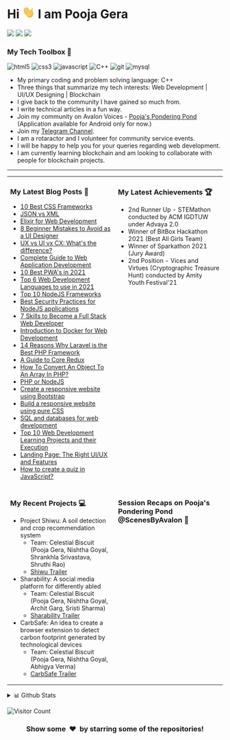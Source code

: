 # Hi <img src="https://raw.githubusercontent.com/ABSphreak/ABSphreak/master/gifs/Hi.gif" width="30px"> I am Pooja Gera
[<img height="30" src="https://img.shields.io/badge/twitter-%231DA1F2.svg?&style=for-the-badge&logo=twitter&logoColor=white" />](https://twitter.com/poojagera0_0])
[<img height="30" src = "https://img.shields.io/badge/Youtube-%23E4405F.svg?&style=for-the-badge&logo=Youtube&logoColor=white">](https://www.youtube.com/channel/UCsGz3EAKmIFe_Lm6Hl27zNg)
[<img height="30" src="https://img.shields.io/badge/linkedin-blue.svg?&style=for-the-badge&logo=linkedin&logoColor=white" />](https://www.linkedin.com/in/pooja-gera/)

### My Tech Toolbox 🧰

<p align="left">
<img src="https://upload.wikimedia.org/wikipedia/commons/thumb/6/61/HTML5_logo_and_wordmark.svg/512px-HTML5_logo_and_wordmark.svg.png" alt="html5" height="40"/> 
<img src="https://upload.wikimedia.org/wikipedia/commons/thumb/d/d5/CSS3_logo_and_wordmark.svg/1200px-CSS3_logo_and_wordmark.svg.png" alt="css3" height="40"/> 
<img src="https://upload.wikimedia.org/wikipedia/commons/thumb/9/99/Unofficial_JavaScript_logo_2.svg/165px-Unofficial_JavaScript_logo_2.svg.png" alt="javascript" height="40"/>
<img src="https://i.pinimg.com/originals/99/f8/87/99f887833c475448723d3c9ac16c179b.png" alt="C++" width="40" height="40"/> 
<img src="https://www.vectorlogo.zone/logos/git-scm/git-scm-icon.svg" alt="git" width="40" height="40"/> 
<img src="https://i.pinimg.com/originals/50/f1/58/50f1582a95bdac10f1c3fa295c8b947b.png" alt="mysql" width="40" height="40"/>
</p>

* My primary coding and problem solving language: C++
* Three things that summarize my tech interests: Web Development | UI/UX Designing | Blockchain 
* I give back to the community I have gained so much from. 
* I write technical articles in a fun way.
* Join my community on Avalon Voices - [Pooja's Pondering Pond](https://avalon-voices.app.link/3WIwewQWofb) (Application available for Android only for now.)
* Join my [Telegram Channel](https://t.me/ponderingpondwithpooja).
* I am a rotaractor and I volunteer for community service events. 
* I will be happy to help you for your queries regarding web development. 
* I am currently learning blockchain and am looking to collaborate with people for blockchain projects. 

---

<table><tr><td valign="top" width="50%">

### My Latest Blog Posts 🌱
<!-- BLOG-POST-LIST:START -->
- [10 Best CSS Frameworks](https://www.codingninjas.com/blog/2021/04/15/10-best-css-frameworks-for-front-end-developers/)
- [JSON vs XML](https://www.codingninjas.com/blog/2021/04/12/json-vs-xml-in-2021/)
- [Elixir for Web Development](https://www.codingninjas.com/blog/2021/04/05/learning-elixir-for-web-development/)
- [8 Beginner Mistakes to Avoid as a UI Designer](https://www.codingninjas.com/blog/2021/03/30/8-beginner-mistakes-to-avoid-as-a-ui-designer/)
- [UX vs UI vx CX: What's the difference?](https://www.codingninjas.com/blog/2021/03/23/ux-vs-ui-vs-cx-what-is-the-difference/)
- [Complete Guide to Web Application Development](https://www.codingninjas.com/blog/2021/03/17/the-complete-guide-to-web-application-development-for-2021/)
- [10 Best PWA's in 2021](https://www.codingninjas.com/blog/2021/03/04/10-best-progressive-web-applications-in-2021/)
- [Top 6 Web Development Languages to use in 2021](https://www.codingninjas.com/blog/2021/02/26/top-6-web-development-languages/)
- [Top 10 NodeJS Frameworks](https://www.codingninjas.com/blog/2021/02/19/top-10-nodejs-frameworks-in-2021/)
- [Best Security Practices for NodeJS applications](https://www.codingninjas.com/blog/2021/02/15/best-security-practices-web-applications/)
- [7 Skills to Become a Full Stack Web Developer](https://www.codingninjas.com/blog/category/web-development/page/2/)
- [Introduction to Docker for Web Development](https://www.codingninjas.com/blog/2021/01/20/introduction-to-docker-for-web-development/)
- [14 Reasons Why Laravel is the Best PHP Framework](https://www.codingninjas.com/blog/2021/01/20/introduction-to-docker-for-web-development/)
- [A Guide to Core Redux](https://www.codingninjas.com/blog/2021/01/04/a-guide-to-core-redux-concepts/)
- [How To Convert An Object To An Array In PHP?](https://www.codingninjas.com/blog/2020/12/30/how-to-convert-an-object-to-an-array-in-php/)
- [PHP or NodeJS](https://www.codingninjas.com/blog/2020/12/30/php-or-node-js-the-right-technology-for-your-project/)
- [Create a responsive website using Bootstrap](https://www.codingninjas.com/blog/2020/12/08/creating-a-responsive-website-using-bootstrap/)
- [Build a responsive website using pure CSS](https://www.codingninjas.com/blog/2020/12/01/building-a-responsive-website-using-pure-css/)
- [SQL and databases for web development](https://www.codingninjas.com/blog/2020/11/28/sql-databases-for-web-development/)
- [Top 10 Web Development Learning Projects and their Execution](https://www.codingninjas.com/blog/2020/11/17/top-10-web-development-projects-their-execution/)
- [Landing Page: The Right UI/UX and Features](https://www.codingninjas.com/blog/2020/11/11/landing-page-the-right-ui-ux-features/)
- [How to create a quiz in JavaScript?](https://www.codingninjas.com/blog/2020/11/03/how-to-create-a-quiz-in-javascript/)
<!-- BLOG-POST-LIST:END -->
</td>
<td valign="top" width="50%">

### My Latest Achievements 🏆
- 2nd Runner Up - STEMathon conducted by ACM IGDTUW under Advaya 2.0
- Winner of BitBox Hackathon 2021 (Best All Girls Team)
- Winner of Sparkathon 2021 (Jury Award) 
- 2nd Position - Vices and Virtues (Cryptographic Treasure Hunt) conducted by Amity Youth Festival'21

</td>
</tr>
<tr>
<td valign="top" width="50%">

### My Recent Projects 💻
- Project Shiwu: A soil detection and crop recommendation system
  - Team: Celestial Biscuit (Pooja Gera, Nishtha Goyal, Shrankhla Srivastava, Shruthi Rao) 
  - [Shiwu Trailer](https://youtu.be/MMfgjZnst7g)
- Sharability: A social media platform for differently abled 
  - Team: Celestial Biscuit (Pooja Gera, Nishtha Goyal, Archit Garg, Sristi Sharma)
  - [Sharability Trailer](https://youtu.be/sd7SwD8viug)
- CarbSafe: An idea to create a browser extension to detect carbon footprint generated by technological devices
  - Team: Celestial Biscuit (Pooja Gera, Nishtha Goyal, Abhigya Verma) 
  - [CarbSafe Trailer](https://www.youtube.com/watch?v=72lsK81vfPo) 

</td>
<td valign="top" width="50%">
  
  ### Session Recaps on Pooja's Pondering Pond @ScenesByAvalon 🔮
</td>
  </tr>
</table>

<details>
<summary>📊 Github Stats</summary>

<p align="center"> <img src="https://github-readme-stats.vercel.app/api?username=pooja-gera&show_icons=true&theme=gotham" alt="Pooja Gera | Stats" />

</details>


![Visitor Count](https://profile-counter.glitch.me/{pooja-gera}/count.svg)

[twitter]: https://twitter.com/poojagera0_0
[gmail]: developergera@gmail.com
[linkedin]: https://www.linkedin.com/in/pooja-gera/
[Medium]: https://developergera.medium.com/
[Instagram]: https://www.instagram.com/pooojagera

<h3 align="center">Show some &nbsp;❤️&nbsp; by starring some of the repositories!</h3>
